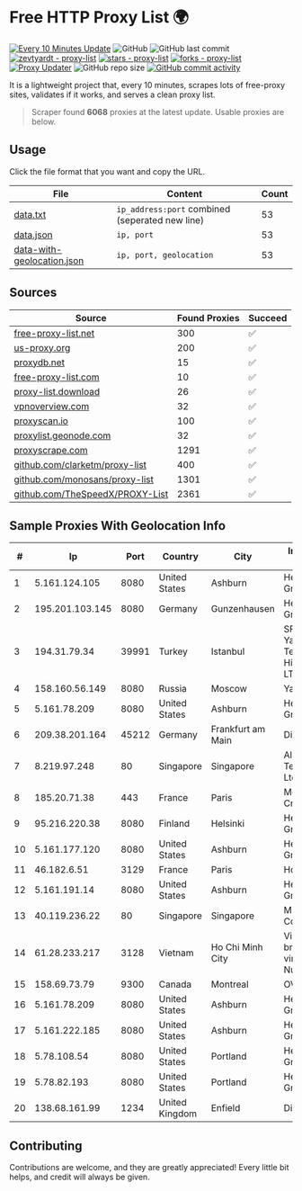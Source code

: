 
# Free HTTP Proxy List 🌍

[![Every 10 Minutes Update](https://github.com/mertguvencli/http-proxy-list/actions/workflows/main.yml/badge.svg?branch=main)](https://github.com/mertguvencli/http-proxy-list/actions/workflows/main.yml)
![GitHub](https://img.shields.io/github/license/mertguvencli/http-proxy-list)
![GitHub last commit](https://img.shields.io/github/last-commit/mertguvencli/http-proxy-list)
[![zevtyardt - proxy-list](https://img.shields.io/static/v1?label=zevtyardt&message=proxy-list&color=blue&logo=github)](https://github.com/zevtyardt/proxy-list "Go to GitHub repo")
[![stars - proxy-list](https://img.shields.io/github/stars/zevtyardt/proxy-list?style=social)](https://github.com/zevtyardt/proxy-list)
[![forks - proxy-list](https://img.shields.io/github/forks/zevtyardt/proxy-list?style=social)](https://github.com/zevtyardt/proxy-list)
[![Proxy Updater](https://github.com/zevtyardt/proxy-list/workflows/Proxy%20Updater/badge.svg)](https://github.com/zevtyardt/proxy-list/actions?query=workflow:"Proxy+Updater")
![GitHub repo size](https://img.shields.io/github/repo-size/zevtyardt/proxy-list)
[![GitHub commit activity](https://img.shields.io/github/commit-activity/m/zevtyardt/proxy-list?logo=commits)](https://github.com/zevtyardt/proxy-list/commits/main)

It is a lightweight project that, every 10 minutes, scrapes lots of free-proxy sites, validates if it works, and serves a clean proxy list.

> Scraper found **6068** proxies at the latest update. Usable proxies are below.

## Usage

Click the file format that you want and copy the URL.

|File|Content|Count|
|----|-------|-----|
|[data.txt](https://raw.githubusercontent.com/mertguvencli/http-proxy-list/main/proxy-list/data.txt)|`ip_address:port` combined (seperated new line)|53|
|[data.json](https://raw.githubusercontent.com/mertguvencli/http-proxy-list/main/proxy-list/data.json)|`ip, port`|53|
|[data-with-geolocation.json](https://raw.githubusercontent.com/mertguvencli/http-proxy-list/main/proxy-list/data-with-geolocation.json)|`ip, port, geolocation`|53|

## Sources

|Source|Found Proxies|Succeed|
|------|-------------|-------|
|[free-proxy-list.net](https://free-proxy-list.net)|300|✅|
|[us-proxy.org](https://www.us-proxy.org)|200|✅|
|[proxydb.net](http://proxydb.net)|15|✅|
|[free-proxy-list.com](https://free-proxy-list.com/?page=&port=&type%5B%5D=http&type%5B%5D=https&up_time=0&search=Search)|10|✅|
|[proxy-list.download](https://www.proxy-list.download/HTTP)|26|✅|
|[vpnoverview.com](https://vpnoverview.com/privacy/anonymous-browsing/free-proxy-servers)|32|✅|
|[proxyscan.io](https://www.proxyscan.io)|100|✅|
|[proxylist.geonode.com](https://proxylist.geonode.com/api/proxy-list?limit=300&page=1&sort_by=lastChecked&sort_type=desc&protocols=http,https)|32|✅|
|[proxyscrape.com](https://api.proxyscrape.com/v2/?request=displayproxies&protocol=http&timeout=10000&country=all&ssl=all&anonymity=all)|1291|✅|
|[github.com/clarketm/proxy-list](https://raw.githubusercontent.com/clarketm/proxy-list/master/proxy-list-raw.txt)|400|✅|
|[github.com/monosans/proxy-list](https://raw.githubusercontent.com/monosans/proxy-list/main/proxies/http.txt)|1301|✅|
|[github.com/TheSpeedX/PROXY-List](https://raw.githubusercontent.com/TheSpeedX/PROXY-List/master/http.txt)|2361|✅|


## Sample Proxies With Geolocation Info

|#|Ip|Port|Country|City|Internet Service Provider|
|-|--|----|-------|----|-------------------------|
|1|5.161.124.105|8080|United States|Ashburn|Hetzner Online GmbH|
|2|195.201.103.145|8080|Germany|Gunzenhausen|Hetzner Online GmbH|
|3|194.31.79.34|39991|Turkey|Istanbul|SFCTEK Bilisim Yazilim ve Telekomunikasyon Hiz. San. ve Tic. LTD. STI.|
|4|158.160.56.149|8080|Russia|Moscow|Yandex.Cloud LLC|
|5|5.161.78.209|8080|United States|Ashburn|Hetzner Online GmbH|
|6|209.38.201.164|45212|Germany|Frankfurt am Main|DigitalOcean|
|7|8.219.97.248|80|Singapore|Singapore|Alibaba (US) Technology Co., Ltd.|
|8|185.20.71.38|443|France|Paris|Mod Mission Critical LLC|
|9|95.216.220.38|8080|Finland|Helsinki|Hetzner Online GmbH|
|10|5.161.177.120|8080|United States|Ashburn|Hetzner Online GmbH|
|11|46.182.6.51|3129|France|Paris|Hosteur SAS|
|12|5.161.191.14|8080|United States|Ashburn|Hetzner Online GmbH|
|13|40.119.236.22|80|Singapore|Singapore|Microsoft Corporation|
|14|61.28.233.217|3128|Vietnam|Ho Chi Minh City|Vinadata broadcast via vinagame AS Number|
|15|158.69.73.79|9300|Canada|Montreal|OVH SAS|
|16|5.161.78.209|8080|United States|Ashburn|Hetzner Online GmbH|
|17|5.161.222.185|8080|United States|Ashburn|Hetzner Online GmbH|
|18|5.78.108.54|8080|United States|Portland|Hetzner Online GmbH|
|19|5.78.82.193|8080|United States|Portland|Hetzner Online GmbH|
|20|138.68.161.99|1234|United Kingdom|Enfield|DigitalOcean, LLC|



## Contributing

Contributions are welcome, and they are greatly appreciated! Every
little bit helps, and credit will always be given.


